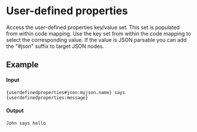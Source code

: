 
# User-defined properties

Access the user-defined properties key/value set. This set is populated from within code mapping. Use the key set from within the code mapping to select the corresponding value. If the value is JSON parsable you can add the "#json" suffix to target JSON nodes.



## Example

#### Input
```
{userdefinedproperties#json:myjson.name} says {userdefinedproperties:message}
```

#### Output

```
John says hello
```

